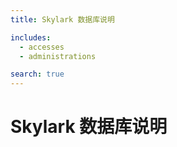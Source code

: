 ```yaml
---
title: Skylark 数据库说明

includes:
  - accesses
  - administrations

search: true
---
```


# Skylark 数据库说明

